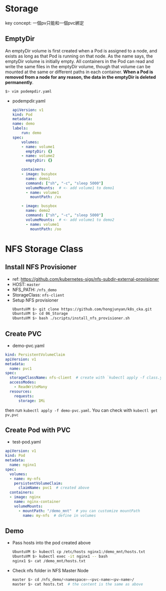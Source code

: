 # Storage

key concept: 一個pv只能和一個pvc綁定

## EmptyDir
An emptyDir volume is first created when a Pod is assigned to a node, and exists as long as that Pod is running on that node. As the name says, the emptyDir volume is initially empty. All containers in the Pod can read and write the same files in the emptyDir volume, though that volume can be mounted at the same or different paths in each container. <b>When a Pod is removed from a node for any reason, the data in the emptyDir is deleted permanently</b>.

```bash
$> vim podempdir.yaml
```

- podempdir.yaml
    ```yaml
    apiVersion: v1
    kind: Pod
    metadata:
    name: demo
    labels:
        run: demo
    spec:
        volumes:
        - name: volume1
          emptyDir: {}
        - name: volume2
          emptyDir: {}

        containers:
        - image: busybox
          name: demo1
          command: ["sh", "-c", "sleep 5000"]
          volumeMounts:  # <- add volume1 to demo1
          - name: volume1
            mountPath: /xx

        - image: busybox
          name: demo2
          command: ["sh", "-c", "sleep 5000"]
          volumeMounts:  # <- add volume1 to demo2
          - name: volume1
            mountPath: /oo
    ```

# NFS Storage Class

## Install NFS Provisioner
- ref: https://github.com/kubernetes-sigs/nfs-subdir-external-provisioner
- HOST: `master`
- NFS_PATH: `/nfs_demo`
- StorageClass: `nfs-client`
- Setup NFS provisioner
  ```bash
  UbuntuVM $> git clone https://github.com/hongjunyan/k8s_cka.git
  UbuntuVM $> cd 06_Storage
  UbuntuVM $> bash ./scripts/install_nfs_provisioner.sh
  ```

## Create PVC
- demo-pvc.yaml
```yaml
kind: PersistentVolumeClaim
apiVersion: v1
metadata:
  name: pvc1
spec:
  storageClassName: nfs-client  # create with `kubectl apply -f class.yaml` in install_nfs_provisioner.sh
  accessModes:
    - ReadWriteMany
  resources:
    requests:
      storage: 1Mi
```
then run `kubectl apply -f demo-pvc.yaml`.
You can check with `kubectl get pv,pvc`

## Create Pod with PVC
- test-pod.yaml
```yaml
apiVersion: v1
kind: Pod
metadata:
  name: nginx1
spec:
  volumes:
  - name: my-nfs
    persistentVolumeClaim:
      claimName: pvc1  # created above
  containers:
  - image: nginx
    name: nginx-container
    volumeMounts:
      - mountPath: "/demo_mnt"  # you can customize mountPath
        name: my-nfs  # define in volumes
```

## Demo
- Pass hosts into the pod created above
  ```bash
  UbuntuVM $> kubectl cp /etc/hosts nginx1:/demo_mnt/hosts.txt
  UbuntuVM $> kubectl exec -it nginx1 -- bash
  nginx1 $> cat /demo_mnt/hosts.txt
  ```

- Check nfs folder in NFS Master Node
  ```bash
  master $> cd /nfs_demo/<namespace>-<pvc-name><pv-name>/
  master $> cat hosts.txt  # the content is the same as above
  ```